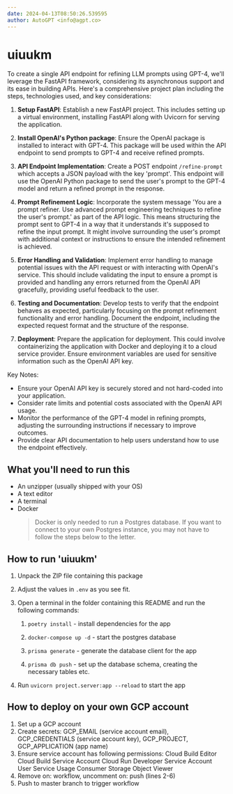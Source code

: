 ```yaml
---
date: 2024-04-13T08:50:26.539595
author: AutoGPT <info@agpt.co>
---
```


# uiuukm

To create a single API endpoint for refining LLM prompts using GPT-4, we'll leverage the FastAPI framework, considering its asynchronous support and its ease in building APIs. Here's a comprehensive project plan including the steps, technologies used, and key considerations:

1. **Setup FastAPI**: Establish a new FastAPI project. This includes setting up a virtual environment, installing FastAPI along with Uvicorn for serving the application.

2. **Install OpenAI's Python package**: Ensure the OpenAI package is installed to interact with GPT-4. This package will be used within the API endpoint to send prompts to GPT-4 and receive refined prompts.

3. **API Endpoint Implementation**: Create a POST endpoint `/refine-prompt` which accepts a JSON payload with the key 'prompt'. This endpoint will use the OpenAI Python package to send the user's prompt to the GPT-4 model and return a refined prompt in the response.

4. **Prompt Refinement Logic**: Incorporate the system message 'You are a prompt refiner. Use advanced prompt engineering techniques to refine the user's prompt.' as part of the API logic. This means structuring the prompt sent to GPT-4 in a way that it understands it's supposed to refine the input prompt. It might involve surrounding the user's prompt with additional context or instructions to ensure the intended refinement is achieved.

5. **Error Handling and Validation**: Implement error handling to manage potential issues with the API request or with interacting with OpenAI's service. This should include validating the input to ensure a prompt is provided and handling any errors returned from the OpenAI API gracefully, providing useful feedback to the user.

6. **Testing and Documentation**: Develop tests to verify that the endpoint behaves as expected, particularly focusing on the prompt refinement functionality and error handling. Document the endpoint, including the expected request format and the structure of the response.

7. **Deployment**: Prepare the application for deployment. This could involve containerizing the application with Docker and deploying it to a cloud service provider. Ensure environment variables are used for sensitive information such as the OpenAI API key.

Key Notes:
- Ensure your OpenAI API key is securely stored and not hard-coded into your application.
- Consider rate limits and potential costs associated with the OpenAI API usage.
- Monitor the performance of the GPT-4 model in refining prompts, adjusting the surrounding instructions if necessary to improve outcomes.
- Provide clear API documentation to help users understand how to use the endpoint effectively.

## What you'll need to run this
* An unzipper (usually shipped with your OS)
* A text editor
* A terminal
* Docker
  > Docker is only needed to run a Postgres database. If you want to connect to your own
  > Postgres instance, you may not have to follow the steps below to the letter.


## How to run 'uiuukm'

1. Unpack the ZIP file containing this package

2. Adjust the values in `.env` as you see fit.

3. Open a terminal in the folder containing this README and run the following commands:

    1. `poetry install` - install dependencies for the app

    2. `docker-compose up -d` - start the postgres database

    3. `prisma generate` - generate the database client for the app

    4. `prisma db push` - set up the database schema, creating the necessary tables etc.

4. Run `uvicorn project.server:app --reload` to start the app

## How to deploy on your own GCP account
1. Set up a GCP account
2. Create secrets: GCP_EMAIL (service account email), GCP_CREDENTIALS (service account key), GCP_PROJECT, GCP_APPLICATION (app name)
3. Ensure service account has following permissions: 
    Cloud Build Editor
    Cloud Build Service Account
    Cloud Run Developer
    Service Account User
    Service Usage Consumer
    Storage Object Viewer
4. Remove on: workflow, uncomment on: push (lines 2-6)
5. Push to master branch to trigger workflow
